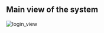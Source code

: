 ## Main view of the system

![login_view](https://user-images.githubusercontent.com/49639065/206170598-ffb8cea1-78c7-49e3-97c6-7af2b9bced68.PNG)
